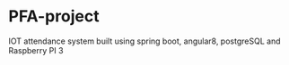 # PFA-project
IOT attendance system built using spring boot, angular8, postgreSQL and Raspberry PI 3
